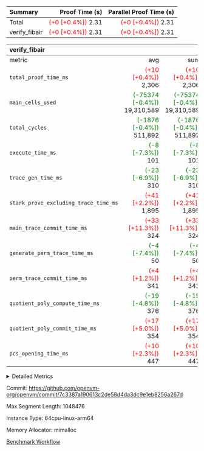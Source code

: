 | Summary | Proof Time (s) | Parallel Proof Time (s) |
|:---|---:|---:|
| Total | <span style='color: red'>(+0 [+0.4%])</span> 2.31 | <span style='color: red'>(+0 [+0.4%])</span> 2.31 |
| verify_fibair | <span style='color: red'>(+0 [+0.4%])</span> 2.31 | <span style='color: red'>(+0 [+0.4%])</span> 2.31 |


| verify_fibair |||||
|:---|---:|---:|---:|---:|
|metric|avg|sum|max|min|
| `total_proof_time_ms ` | <span style='color: red'>(+10 [+0.4%])</span> 2,306 | <span style='color: red'>(+10 [+0.4%])</span> 2,306 | <span style='color: red'>(+10 [+0.4%])</span> 2,306 | <span style='color: red'>(+10 [+0.4%])</span> 2,306 |
| `main_cells_used     ` | <span style='color: green'>(-75374 [-0.4%])</span> 19,310,589 | <span style='color: green'>(-75374 [-0.4%])</span> 19,310,589 | <span style='color: green'>(-75374 [-0.4%])</span> 19,310,589 | <span style='color: green'>(-75374 [-0.4%])</span> 19,310,589 |
| `total_cycles        ` | <span style='color: green'>(-1876 [-0.4%])</span> 511,892 | <span style='color: green'>(-1876 [-0.4%])</span> 511,892 | <span style='color: green'>(-1876 [-0.4%])</span> 511,892 | <span style='color: green'>(-1876 [-0.4%])</span> 511,892 |
| `execute_time_ms     ` | <span style='color: green'>(-8 [-7.3%])</span> 101 | <span style='color: green'>(-8 [-7.3%])</span> 101 | <span style='color: green'>(-8 [-7.3%])</span> 101 | <span style='color: green'>(-8 [-7.3%])</span> 101 |
| `trace_gen_time_ms   ` | <span style='color: green'>(-23 [-6.9%])</span> 310 | <span style='color: green'>(-23 [-6.9%])</span> 310 | <span style='color: green'>(-23 [-6.9%])</span> 310 | <span style='color: green'>(-23 [-6.9%])</span> 310 |
| `stark_prove_excluding_trace_time_ms` | <span style='color: red'>(+41 [+2.2%])</span> 1,895 | <span style='color: red'>(+41 [+2.2%])</span> 1,895 | <span style='color: red'>(+41 [+2.2%])</span> 1,895 | <span style='color: red'>(+41 [+2.2%])</span> 1,895 |
| `main_trace_commit_time_ms` | <span style='color: red'>(+33 [+11.3%])</span> 324 | <span style='color: red'>(+33 [+11.3%])</span> 324 | <span style='color: red'>(+33 [+11.3%])</span> 324 | <span style='color: red'>(+33 [+11.3%])</span> 324 |
| `generate_perm_trace_time_ms` | <span style='color: green'>(-4 [-7.4%])</span> 50 | <span style='color: green'>(-4 [-7.4%])</span> 50 | <span style='color: green'>(-4 [-7.4%])</span> 50 | <span style='color: green'>(-4 [-7.4%])</span> 50 |
| `perm_trace_commit_time_ms` | <span style='color: red'>(+4 [+1.2%])</span> 341 | <span style='color: red'>(+4 [+1.2%])</span> 341 | <span style='color: red'>(+4 [+1.2%])</span> 341 | <span style='color: red'>(+4 [+1.2%])</span> 341 |
| `quotient_poly_compute_time_ms` | <span style='color: green'>(-19 [-4.8%])</span> 376 | <span style='color: green'>(-19 [-4.8%])</span> 376 | <span style='color: green'>(-19 [-4.8%])</span> 376 | <span style='color: green'>(-19 [-4.8%])</span> 376 |
| `quotient_poly_commit_time_ms` | <span style='color: red'>(+17 [+5.0%])</span> 354 | <span style='color: red'>(+17 [+5.0%])</span> 354 | <span style='color: red'>(+17 [+5.0%])</span> 354 | <span style='color: red'>(+17 [+5.0%])</span> 354 |
| `pcs_opening_time_ms ` | <span style='color: red'>(+10 [+2.3%])</span> 447 | <span style='color: red'>(+10 [+2.3%])</span> 447 | <span style='color: red'>(+10 [+2.3%])</span> 447 | <span style='color: red'>(+10 [+2.3%])</span> 447 |



<details>
<summary>Detailed Metrics</summary>

|  | verify_program_compile_ms | total_cells | stark_prove_excluding_trace_time_ms | quotient_poly_compute_time_ms | quotient_poly_commit_time_ms | perm_trace_commit_time_ms | pcs_opening_time_ms | main_trace_commit_time_ms |
| --- | --- | --- | --- | --- | --- | --- | --- |
|  | 3 | 65,536 | 66 | 3 | 13 | 0 | 31 | 17 | 

| air_name | rows | quotient_deg | main_cols | interactions | constraints | cells |
| --- | --- | --- | --- | --- | --- | --- |
| AccessAdapterAir<2> |  | 4 |  | 5 | 12 |  | 
| AccessAdapterAir<4> |  | 4 |  | 5 | 12 |  | 
| AccessAdapterAir<8> |  | 4 |  | 5 | 12 |  | 
| FibonacciAir | 32,768 | 1 | 2 |  | 5 | 65,536 | 
| FriReducedOpeningAir |  | 4 |  | 35 | 59 |  | 
| NativePoseidon2Air<BabyBearParameters>, 1> |  | 4 |  | 176 | 590 |  | 
| PhantomAir |  | 4 |  | 3 | 4 |  | 
| ProgramAir |  | 1 |  | 1 | 4 |  | 
| VariableRangeCheckerAir |  | 1 |  | 1 | 4 |  | 
| VmAirWrapper<BranchNativeAdapterAir, BranchEqualCoreAir<1> |  | 2 |  | 11 | 23 |  | 
| VmAirWrapper<JalNativeAdapterAir, JalCoreAir> |  | 4 |  | 7 | 6 |  | 
| VmAirWrapper<NativeAdapterAir<2, 0>, PublicValuesCoreAir> |  | 4 |  | 11 | 22 |  | 
| VmAirWrapper<NativeAdapterAir<2, 1>, FieldArithmeticCoreAir> |  | 4 |  | 15 | 23 |  | 
| VmAirWrapper<NativeLoadStoreAdapterAir<1>, NativeLoadStoreCoreAir<1> |  | 4 |  | 15 | 20 |  | 
| VmAirWrapper<NativeLoadStoreAdapterAir<4>, NativeLoadStoreCoreAir<4> |  | 4 |  | 15 | 20 |  | 
| VmAirWrapper<NativeVectorizedAdapterAir<4>, FieldExtensionCoreAir> |  | 4 |  | 15 | 23 |  | 
| VmConnectorAir |  | 4 |  | 3 | 8 |  | 
| VolatileBoundaryAir |  | 4 |  | 4 | 16 |  | 

| group | trace_gen_time_ms | total_proof_time_ms | total_cycles | total_cells | stark_prove_excluding_trace_time_ms | quotient_poly_compute_time_ms | quotient_poly_commit_time_ms | perm_trace_commit_time_ms | pcs_opening_time_ms | main_trace_commit_time_ms | main_cells_used | generate_perm_trace_time_ms | execute_time_ms |
| --- | --- | --- | --- | --- | --- | --- | --- | --- | --- | --- | --- | --- | --- |
| verify_fibair | 310 | 2,306 | 511,892 | 50,178,200 | 1,895 | 376 | 354 | 341 | 447 | 324 | 19,310,589 | 50 | 101 | 

| group | air_name | rows | prep_cols | perm_cols | main_cols | cells |
| --- | --- | --- | --- | --- | --- | --- |
| verify_fibair | AccessAdapterAir<2> | 65,536 |  | 16 | 11 | 1,769,472 | 
| verify_fibair | AccessAdapterAir<4> | 32,768 |  | 16 | 13 | 950,272 | 
| verify_fibair | AccessAdapterAir<8> | 128 |  | 16 | 17 | 4,224 | 
| verify_fibair | FriReducedOpeningAir | 512 |  | 76 | 64 | 71,680 | 
| verify_fibair | NativePoseidon2Air<BabyBearParameters>, 1> | 16,384 |  | 356 | 399 | 12,369,920 | 
| verify_fibair | PhantomAir | 16,384 |  | 8 | 6 | 229,376 | 
| verify_fibair | ProgramAir | 8,192 |  | 8 | 10 | 147,456 | 
| verify_fibair | VariableRangeCheckerAir | 262,144 | 2 | 8 | 1 | 2,359,296 | 
| verify_fibair | VmAirWrapper<BranchNativeAdapterAir, BranchEqualCoreAir<1> | 131,072 |  | 28 | 23 | 6,684,672 | 
| verify_fibair | VmAirWrapper<JalNativeAdapterAir, JalCoreAir> | 16,384 |  | 12 | 10 | 360,448 | 
| verify_fibair | VmAirWrapper<NativeAdapterAir<2, 1>, FieldArithmeticCoreAir> | 262,144 |  | 20 | 30 | 13,107,200 | 
| verify_fibair | VmAirWrapper<NativeLoadStoreAdapterAir<1>, NativeLoadStoreCoreAir<1> | 131,072 |  | 36 | 25 | 7,995,392 | 
| verify_fibair | VmAirWrapper<NativeLoadStoreAdapterAir<4>, NativeLoadStoreCoreAir<4> | 16,384 |  | 36 | 34 | 1,146,880 | 
| verify_fibair | VmAirWrapper<NativeVectorizedAdapterAir<4>, FieldExtensionCoreAir> | 8,192 |  | 20 | 40 | 491,520 | 
| verify_fibair | VmConnectorAir | 2 | 1 | 8 | 4 | 24 | 
| verify_fibair | VolatileBoundaryAir | 131,072 |  | 8 | 11 | 2,490,368 | 

</details>


Commit: https://github.com/openvm-org/openvm/commit/7c3387a190613c2de58d4da3dc9e1eb8256a267d

Max Segment Length: 1048476

Instance Type: 64cpu-linux-arm64

Memory Allocator: mimalloc

[Benchmark Workflow](https://github.com/openvm-org/openvm/actions/runs/12919811472)
